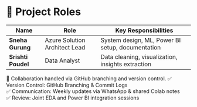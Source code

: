 # 👥 Project Roles

| Name | Role | Key Responsibilities |
|------|------|------------------------|
| **Sneha Gurung** | Azure Solution Architect Lead | System design, ML, Power BI setup, documentation |
| **Srishti Poudel** | Data Analyst | Data cleaning, visualization, insights extraction |

🧩 Collaboration handled via GitHub branching and version control.
✅ Version Control: GitHub Branching & Commit Logs  
✅ Communication: Weekly updates via WhatsApp & shared Colab notes  
✅ Review: Joint EDA and Power BI integration sessions



